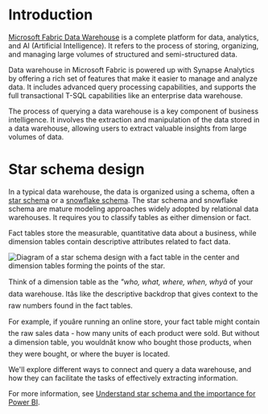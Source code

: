 
# 
# Introduction

[Microsoft Fabric Data Warehouse](/en-us/fabric/data-warehouse/?azure-portal=true) is a complete platform for data, analytics, and AI (Artificial Intelligence). It refers to the process of storing, organizing, and managing large volumes of structured and semi-structured data.

Data warehouse in Microsoft Fabric is powered up with Synapse Analytics by offering a rich set of features that make it easier to manage and analyze data. It includes advanced query processing capabilities, and supports the full transactional T-SQL capabilities like an enterprise data warehouse.

The process of querying a data warehouse is a key component of business intelligence. It involves the extraction and manipulation of the data stored in a data warehouse, allowing users to extract valuable insights from large volumes of data.

## 
# Star schema design

In a typical data warehouse, the data is organized using a schema, often a [star schema](/en-us/power-bi/guidance/star-schema?azure-portal=true) or a [snowflake schema](/en-us/power-bi/guidance/star-schema#snowflake-dimensions?azure-portal=true). The star schema and snowflake schema are mature modeling approaches widely adopted by relational data warehouses. It requires you to classify tables as either dimension or fact.

Fact tables store the measurable, quantitative data about a business, while dimension tables contain descriptive attributes related to fact data.

![Diagram of a star schema design with a fact table in the center and dimension tables forming the points of the star.](../../wwl-data-ai/query-data-warehouse-microsoft-fabric/media/1-star-schema.png)

Think of a dimension table as the *"who, what, where, when, whyâ* of your data warehouse. Itâs like the descriptive backdrop that gives context to the raw numbers found in the fact tables.

For example, if youâre running an online store, your fact table might contain the raw sales data - how many units of each product were sold. But without a dimension table, you wouldnât know who bought those products, when they were bought, or where the buyer is located.

We'll explore different ways to connect and query a data warehouse, and how they can facilitate the tasks of effectively extracting information.

For more information, see [Understand star schema and the importance for Power BI](/en-us/power-bi/guidance/star-schema?azure-portal=true).



